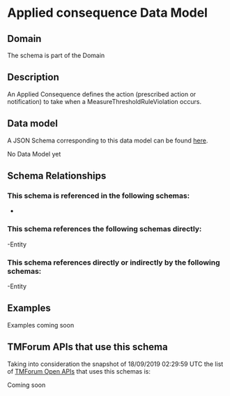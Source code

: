 # Applied consequence Data Model

## Domain

The  schema is part of the  Domain

## Description

An Applied Consequence defines the action (prescribed action or notification) to take when a 
MeasureThresholdRuleViolation occurs.

## Data model

A JSON Schema corresponding to this data model can be found
[here](https://github.com/tmforum-rand/schemas/blob/master/Service/AppliedConsequence.schema.json).

No Data Model yet

## Schema Relationships

### This schema is referenced in the following schemas:

-

### This schema references the following schemas directly:

-Entity

### This schema references directly or indirectly by the following schemas:

-Entity



## Examples

Examples coming soon

## TMForum APIs that use this schema

Taking into consideration the snapshot of 18/09/2019 02:29:59 UTC the list of [TMForum Open APIs](https://www.tmforum.org/open-apis/) that uses this schemas is:

Coming soon